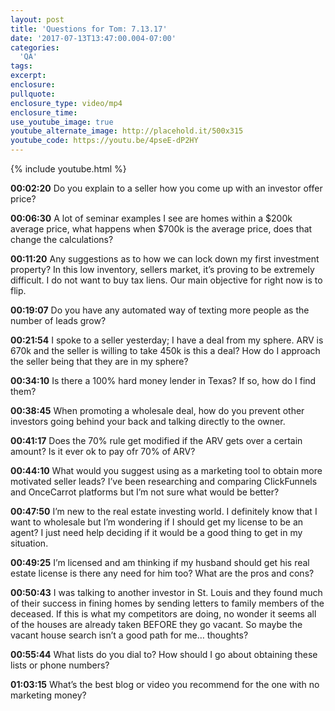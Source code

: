```yaml
---
layout: post
title: 'Questions for Tom: 7.13.17'
date: '2017-07-13T13:47:00.004-07:00'
categories:
  'QA'
tags:
excerpt:
enclosure:
pullquote:
enclosure_type: video/mp4
enclosure_time:
use_youtube_image: true
youtube_alternate_image: http://placehold.it/500x315
youtube_code: https://youtu.be/4pseE-dP2HY
---
```

{% include youtube.html %}

**00:02:20** Do you explain to a seller how you come up with an investor offer price?

**00:06:30** A lot of seminar examples I see are homes within a $200k average price, what happens when $700k is the average price, does that change the calculations?

**00:11:20** Any suggestions as to how we can lock down my first investment property? In this low inventory, sellers market, it’s proving to be extremely difficult. I do not want to buy tax liens. Our main objective for right now is to flip.

**00:19:07** Do you have any automated way of texting more people as the number of leads grow?

**00:21:54** I spoke to a seller yesterday; I have a deal from my sphere. ARV is 670k and the seller is willing to take 450k is this a deal?  How do I approach the seller being that they are in my sphere?

**00:34:10**  Is there a 100% hard money lender in Texas?  If so, how do I find them?

**00:38:45** When promoting a wholesale deal,  how do you prevent other investors going behind your back and talking directly to the owner.

**00:41:17** Does the 70% rule get modified if the ARV gets over a certain amount?  Is it ever ok to pay ofr 70% of ARV?

**00:44:10** What would you suggest using as a marketing tool to obtain more motivated seller leads? I’ve been researching and comparing ClickFunnels and OnceCarrot platforms but I’m not sure what would be better?

**00:47:50** I’m new to the real estate investing world. I definitely know that I want to wholesale but I’m wondering if I should get my license to be an agent? I just need help deciding if it would be a good thing to get in my situation.

**00:49:25** I’m licensed and am thinking if my husband should get his real estate license is there any need for him too?  What are the pros and cons?

**00:50:43** I was talking to another investor in St. Louis and they found much of their success in fining homes by sending letters to family members of the deceased. If this is what my competitors are doing, no wonder it seems all of the houses are already taken BEFORE they go vacant. So maybe the vacant house search isn’t a good path for me… thoughts?

**00:55:44**  What lists do you dial to? How should I go about obtaining these lists or phone numbers?

**01:03:15** What’s the best blog or video you recommend for the one with no marketing money?